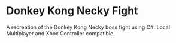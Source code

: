 # Donkey Kong Necky Fight
 A recreation of the Donkey Kong Necky boss fight using C#. Local Multiplayer and Xbox Controller compatible.
